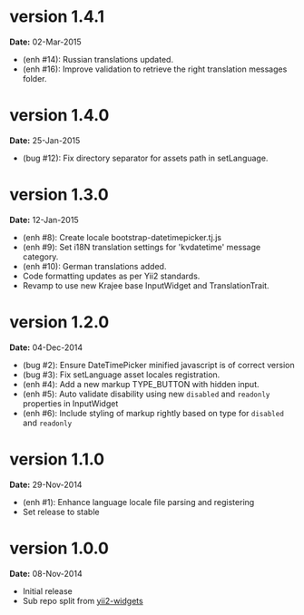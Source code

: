 version 1.4.1
=============
**Date:** 02-Mar-2015

- (enh #14): Russian translations updated.
- (enh #16): Improve validation to retrieve the right translation messages folder.

version 1.4.0
=============
**Date:** 25-Jan-2015

- (bug #12): Fix directory separator for assets path in setLanguage.

version 1.3.0
=============
**Date:** 12-Jan-2015

- (enh #8): Create locale bootstrap-datetimepicker.tj.js 
- (enh #9): Set i18N translation settings for 'kvdatetime' message category.
- (enh #10): German translations added.
- Code formatting updates as per Yii2 standards.
- Revamp to use new Krajee base InputWidget and TranslationTrait.

version 1.2.0
=============
**Date:** 04-Dec-2014

- (bug #2): Ensure DateTimePicker minified javascript is of correct version
- (bug #3): Fix setLanguage asset locales registration.
- (enh #4): Add a new markup TYPE_BUTTON with hidden input.
- (enh #5): Auto validate disability using new `disabled` and `readonly` properties in InputWidget
- (enh #6): Include styling of markup rightly based on type for `disabled` and `readonly`

version 1.1.0
=============
**Date:** 29-Nov-2014

- (enh #1): Enhance language locale file parsing and registering
- Set release to stable

version 1.0.0
=============

**Date:** 08-Nov-2014

- Initial release 
- Sub repo split from [yii2-widgets](https://github.com/kartik-v/yii2-widgets)